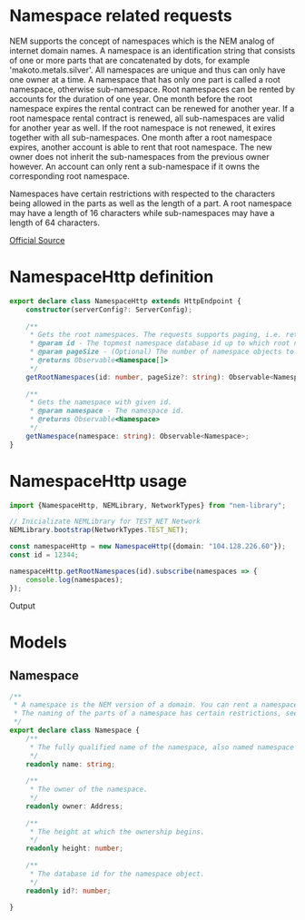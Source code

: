 # Namespace related requests

NEM supports the concept of namespaces which is the NEM analog of internet domain names. A namespace is an identification string that consists of one or more parts that are concatenated by dots, for example 'makoto.metals.silver'. All namespaces are unique and thus can only have one owner at a time. A namespace that has only one part is called a root namespace, otherwise sub-namespace. Root namespaces can be rented by accounts for the duration of one year. One month before the root namespace expires the rental contract can be renewed for another year. If a root namespace rental contract is renewed, all sub-namespaces are valid for another year as well. If the root namespace is not renewed, it exires together with all sub-namespaces. One month after a root namespace expires, another account is able to rent that root namespace. The new owner does not inherit the sub-namespaces from the previous owner however. An account can only rent a sub-namespace if it owns the corresponding root namespace.

Namespaces have certain restrictions with respected to the characters being allowed in the parts as well as the length of a part. A root namespace may have a length of 16 characters while sub-namespaces may have a length of 64 characters.

[Official Source](https://bob.nem.ninja/docs/#namespaces)

# NamespaceHttp definition

```typescript
export declare class NamespaceHttp extends HttpEndpoint {
    constructor(serverConfig?: ServerConfig);
    
    /**
     * Gets the root namespaces. The requests supports paging, i.e. retrieving the root namespaces in batches of a specified size.
     * @param id - The topmost namespace database id up to which root namespaces are returned. The parameter is optional. If not supplied the most recent rented root namespaces are returned.
     * @param pageSize - (Optional) The number of namespace objects to be returned for each request. The parameter is optional. The default value is 25, the minimum value is 5 and hte maximum value is 100.
     * @returns Observable<Namespace[]>
     */
    getRootNamespaces(id: number, pageSize?: string): Observable<Namespace[]>;
    
    /**
     * Gets the namespace with given id.
     * @param namespace - The namespace id.
     * @returns Observable<Namespace>
     */
    getNamespace(namespace: string): Observable<Namespace>;
}

```

# NamespaceHttp usage

```typescript
import {NamespaceHttp, NEMLibrary, NetworkTypes} from "nem-library";

// Inicializate NEMLibrary for TEST_NET Network
NEMLibrary.bootstrap(NetworkTypes.TEST_NET);

const namespaceHttp = new NamespaceHttp({domain: "104.128.226.60"});
const id = 12344;

namespaceHttp.getRootNamespaces(id).subscribe(namespaces => {
    console.log(namespaces);
});
```

Output

# Models

## Namespace

```typescript
/**
 * A namespace is the NEM version of a domain. You can rent a namespace for the duration of a year by paying a fee.
 * The naming of the parts of a namespace has certain restrictions, see the corresponding chapter on namespaces.
 */
export declare class Namespace {
    /**
     * The fully qualified name of the namespace, also named namespace id.
     */
    readonly name: string;
    
    /**
     * The owner of the namespace.
     */
    readonly owner: Address;
    
    /**
     * The height at which the ownership begins.
     */
    readonly height: number;
    
    /**
     * The database id for the namespace object.
     */
    readonly id?: number;
    
}
```